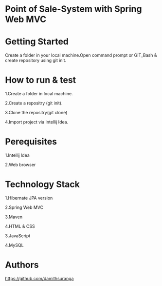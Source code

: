 Point of Sale-System with Spring Web MVC
=====


Getting Started
====

Create a folder in your local machine.Open command prompt or GIT_Bash & create repository using git init.  

How to run & test 
========
 
1.Create a folder in local machine.

2.Create a repositry (git init).

3.Clone the repositry(git clone)


4.Import project via Intellij Idea.

Perequisites
=====

1.Intellij Idea

2.Web browser


Technology Stack
==============

1.Hibernate JPA version

2.Spring Web MVC

3.Maven

4.HTML & CSS

3.JavaScript

4.MySQL

Authors
=============

https://github.com/damithsuranga

